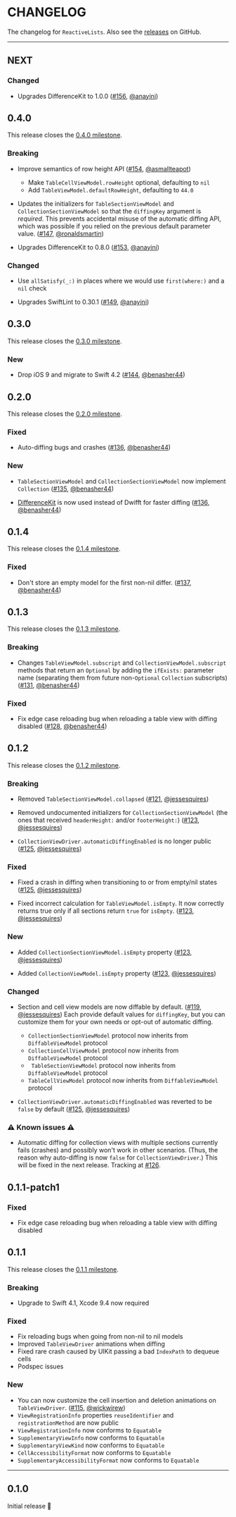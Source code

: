 # CHANGELOG

The changelog for `ReactiveLists`. Also see the [releases](https://github.com/plangrid/ReactiveLists/releases) on GitHub.

------

NEXT
----

### Changed
- Upgrades DifferenceKit to 1.0.0 ([#156](https://github.com/plangrid/ReactiveLists/pull/156), [@anayini](https://github.com/anayini))

0.4.0
-----

This release closes the [0.4.0 milestone](https://github.com/plangrid/ReactiveLists/milestone/10?closed=1).

### Breaking

- Improve semantics of row height API ([#154](https://github.com/plangrid/ReactiveLists/pull/154), [@asmallteapot](https://github.com/asmallteapot))
    - Make `TableCellViewModel.rowHeight` optional, defaulting to `nil`
    - Add `TableViewModel.defaultRowHeight`, defaulting to `44.0`

- Updates the initializers for `TableSectionViewModel` and `CollectionSectionViewModel` so that the `diffingKey` argument is _required_. This prevents accidental misuse of the automatic diffing API, which was possible if you relied on the previous default parameter value. ([#147](https://github.com/plangrid/ReactiveLists/pull/147), [@ronaldsmartin](https://github.com/ronaldsmartin))

- Upgrades DifferenceKit to 0.8.0  ([#153](https://github.com/plangrid/ReactiveLists/pull/153), [@anayini](https://github.com/anayini))

### Changed

- Use `allSatisfy(_:)` in places where we would use `first(where:)` and a `nil` check

- Upgrades SwiftLint to 0.30.1 ([#149](https://github.com/plangrid/ReactiveLists/pull/149), [@anayini](https://github.com/anayini))

0.3.0
-----

This release closes the [0.3.0 milestone](https://github.com/plangrid/ReactiveLists/milestone/9).

### New

- Drop iOS 9 and migrate to Swift 4.2 ([#144](https://github.com/plangrid/ReactiveLists/pull/144), [@benasher44](https://github.com/benasher44))

0.2.0
-----

This release closes the [0.2.0 milestone](https://github.com/plangrid/ReactiveLists/milestone/2).

### Fixed

- Auto-diffing bugs and crashes ([#136](https://github.com/plangrid/ReactiveLists/pull/136), [@benasher44](https://github.com/benasher44))

### New

- `TableSectionViewModel` and `CollectionSectionViewModel` now implement `Collection` ([#135](https://github.com/plangrid/ReactiveLists/pull/135), [@benasher44](https://github.com/benasher44))

- [DifferenceKit](https://github.com/ra1028/DifferenceKit) is now used instead of Dwifft for faster diffing ([#136](https://github.com/plangrid/ReactiveLists/pull/136), [@benasher44](https://github.com/benasher44))

0.1.4
-----

This release closes the [0.1.4 milestone](https://github.com/plangrid/ReactiveLists/milestone/7).

### Fixed

- Don't store an empty model for the first non-nil differ. ([#137](https://github.com/plangrid/ReactiveLists/pull/137), [@benasher44](https://github.com/benasher44))

0.1.3
-----

This release closes the [0.1.3 milestone](https://github.com/plangrid/ReactiveLists/milestone/6).

### Breaking

- Changes `TableViewModel.subscript` and `CollectionViewModel.subscript` methods that return an `Optional` by adding the `ifExists:` parameter name (separating them from future non-`Optional` `Collection` subscripts) ([#131](https://github.com/plangrid/ReactiveLists/pull/131), [@benasher44](https://github.com/benasher44))

### Fixed

- Fix edge case reloading bug when reloading a table view with diffing disabled ([#128](https://github.com/plangrid/ReactiveLists/pull/128), [@benasher44](https://github.com/benasher44))

0.1.2
-----

This release closes the [0.1.2 milestone](https://github.com/plangrid/ReactiveLists/milestone/4).

### Breaking

- Removed `TableSectionViewModel.collapsed` ([#121](https://github.com/plangrid/ReactiveLists/pull/121), [@jessesquires](https://github.com/jessesquires))

- Removed undocumented initializers for `CollectionSectionViewModel` (the ones that received `headerHeight:` and/or `footerHeight:`) ([#123](https://github.com/plangrid/ReactiveLists/pull/123), [@jessesquires](https://github.com/jessesquires))

- `CollectionViewDriver.automaticDiffingEnabled` is no longer public ([#125](https://github.com/plangrid/ReactiveLists/pull/125), [@jessesquires](https://github.com/jessesquires))

### Fixed

- Fixed a crash in diffing when transitioning to or from empty/nil states ([#125](https://github.com/plangrid/ReactiveLists/pull/125), [@jessesquires](https://github.com/jessesquires))

- Fixed incorrect calculation for `TableViewModel.isEmpty`. It now correctly returns true only if all sections return `true` for `isEmpty`. ([#123](https://github.com/plangrid/ReactiveLists/pull/123), [@jessesquires](https://github.com/jessesquires))

### New

- Added `CollectionSectionViewModel.isEmpty` property ([#123](https://github.com/plangrid/ReactiveLists/pull/123), [@jessesquires](https://github.com/jessesquires))

- Added `CollectionViewModel.isEmpty` property ([#123](https://github.com/plangrid/ReactiveLists/pull/123), [@jessesquires](https://github.com/jessesquires))

### Changed

- Section and cell view models are now diffable by default. ([#119](https://github.com/plangrid/ReactiveLists/pull/119), [@jessesquires](https://github.com/jessesquires))
Each provide default values for `diffingKey`, but you can customize them for your own needs or opt-out of automatic diffing.
    - `CollectionSectionViewModel` protocol now inherits from `DiffableViewModel` protocol
    - `CollectionCellViewModel` protocol now inherits from `DiffableViewModel` protocol
    - ` TableSectionViewModel` protocol now inherits from `DiffableViewModel` protocol
    - `TableCellViewModel` protocol now inherits from `DiffableViewModel` protocol

- `CollectionViewDriver.automaticDiffingEnabled` was reverted to be `false` by default ([#125](https://github.com/plangrid/ReactiveLists/pull/125), [@jessesquires](https://github.com/jessesquires))

### ⚠️ Known issues ⚠️

- Automatic diffing for collection views with multiple sections currently fails (crashes) and possibly won't work in other scenarios. (Thus, the reason why auto-diffing is now `false` for `CollectionViewDriver`.) This will be fixed in the next release. Tracking at [#126](https://github.com/plangrid/ReactiveLists/pull/126).

0.1.1-patch1
-----

### Fixed

- Fix edge case reloading bug when reloading a table view with diffing disabled

0.1.1
-----

This release closes the [0.1.1 milestone](https://github.com/plangrid/ReactiveLists/milestone/3).

### Breaking

- Upgrade to Swift 4.1, Xcode 9.4 now required

### Fixed

- Fix reloading bugs when going from non-nil to nil models
- Improved `TableViewDriver` animations when diffing
- Fixed rare crash caused by UIKit passing a bad `IndexPath` to dequeue cells
- Podspec issues

### New

- You can now customize the cell insertion and deletion animations on `TableViewDriver`. ([#115](https://github.com/plangrid/ReactiveLists/pull/115), [@wickwirew](https://github.com/wickwirew))
- `ViewRegistrationInfo` properties `reuseIdentifier` and `registrationMethod` are now public
- `ViewRegistrationInfo` now conforms to `Equatable`
- `SupplementaryViewInfo` now conforms to `Equatable`
- `SupplementaryViewKind` now conforms to `Equatable`
- `CellAccessibilityFormat` now conforms to `Equatable`
- `SupplementaryAccessibilityFormat` now conforms to `Equatable`

------

0.1.0
-----

Initial release 🎉
